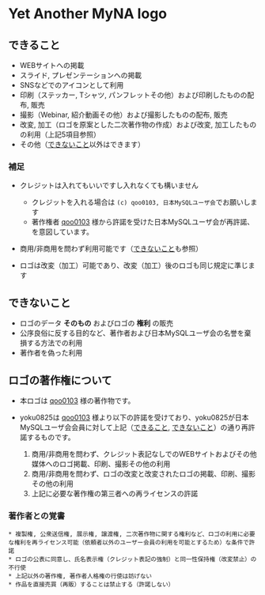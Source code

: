 # Yet Another MyNA logo

## できること

* WEBサイトへの掲載
* スライド, プレゼンテーションへの掲載
* SNSなどでのアイコンとして利用
* 印刷（ステッカー, Tシャツ, パンフレットその他）および印刷したものの配布, 販売
* 撮影（Webinar, 紹介動画その他）および撮影したものの配布, 販売
* 改変, 加工（ロゴを原案とした二次著作物の作成）および改変, 加工したものの利用（上記5項目参照）
* その他（[できないこと](#できないこと)以外はできます）


### 補足

* クレジットは入れてもいいですし入れなくても構いません

  * クレジットを入れる場合は `(c) qoo0103, 日本MySQLユーザ会`でお願いします
  * 著作権者 [qoo0103](https://crowdworks.jp/public/employees/39262) 様から許諾を受けた日本MySQLユーザ会が再許諾、を意図しています。

* 商用/非商用を問わず利用可能です（[できないこと](#できないこと)も参照）
* ロゴは改変（加工）可能であり、改変（加工）後のロゴも同じ規定に準じます


## できないこと

* ロゴのデータ **そのもの** およびロゴの **権利** の販売
* 公序良俗に反する目的など、著作者および日本MySQLユーザ会の名誉を棄損する方法での利用
* 著作者を偽った利用


## ロゴの著作権について

* 本ロゴは [qoo0103](https://crowdworks.jp/public/employees/39262) 様の著作物です。
* yoku0825は [qoo0103](https://crowdworks.jp/public/employees/39262) 様より以下の許諾を受けており、yoku0825が日本MySQLユーザ会会員に対して上記（[できること](#できること), [できないこと](#できないこと)）の通り再許諾するものです。

  1. 商用/非商用を問わず、クレジット表記なしでのWEBサイトおよびその他媒体へのロゴ掲載、印刷、撮影その他の利用
  1. 商用/非商用を問わず、ロゴの改変と改変されたロゴの掲載、印刷、撮影その他の利用
  1. 上記に必要な著作権の第三者への再ライセンスの許諾


### 著作者との覚書

```
* 複製権, 公衆送信権, 展示権, 譲渡権, 二次著作物に関する権利など、ロゴの利用に必要な権利を再ライセンス可能（依頼者以外のユーザー会員の利用を可能とするため）な条件で許諾
* ロゴの公表に同意し、氏名表示権（クレジット表記の強制）と同一性保持権（改変禁止）の不行使
* 上記以外の著作権, 著作者人格権の行使は妨げない
* 作品を直接売買（再販）することは禁止する（許諾しない）
```
